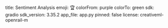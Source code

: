 title: Sentiment Analysis
emoji: 🏆
colorFrom: purple
colorTo: green
sdk: gradio
sdk_version: 3.35.2
app_file: app.py
pinned: false
license: creativeml-openrail-m

